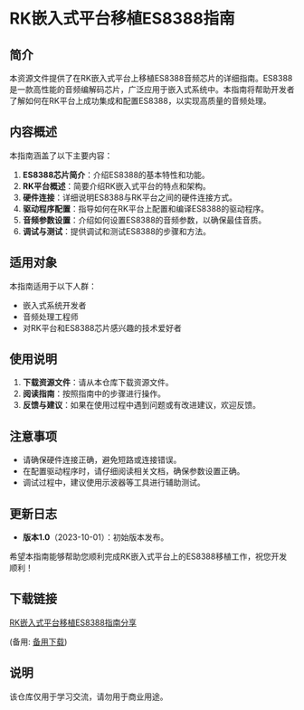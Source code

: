 # RK嵌入式平台移植ES8388指南

## 简介
本资源文件提供了在RK嵌入式平台上移植ES8388音频芯片的详细指南。ES8388是一款高性能的音频编解码芯片，广泛应用于嵌入式系统中。本指南将帮助开发者了解如何在RK平台上成功集成和配置ES8388，以实现高质量的音频处理。

## 内容概述
本指南涵盖了以下主要内容：
1. **ES8388芯片简介**：介绍ES8388的基本特性和功能。
2. **RK平台概述**：简要介绍RK嵌入式平台的特点和架构。
3. **硬件连接**：详细说明ES8388与RK平台之间的硬件连接方式。
4. **驱动程序配置**：指导如何在RK平台上配置和编译ES8388的驱动程序。
5. **音频参数设置**：介绍如何设置ES8388的音频参数，以确保最佳音质。
6. **调试与测试**：提供调试和测试ES8388的步骤和方法。

## 适用对象
本指南适用于以下人群：
- 嵌入式系统开发者
- 音频处理工程师
- 对RK平台和ES8388芯片感兴趣的技术爱好者

## 使用说明
1. **下载资源文件**：请从本仓库下载资源文件。
2. **阅读指南**：按照指南中的步骤进行操作。
3. **反馈与建议**：如果在使用过程中遇到问题或有改进建议，欢迎反馈。

## 注意事项
- 请确保硬件连接正确，避免短路或连接错误。
- 在配置驱动程序时，请仔细阅读相关文档，确保参数设置正确。
- 调试过程中，建议使用示波器等工具进行辅助测试。

## 更新日志
- **版本1.0**（2023-10-01）：初始版本发布。

希望本指南能够帮助您顺利完成RK嵌入式平台上的ES8388移植工作，祝您开发顺利！

## 下载链接
[RK嵌入式平台移植ES8388指南分享](https://pan.quark.cn/s/25b50b011dae) 

(备用: [备用下载](https://pan.baidu.com/s/1LLvpn_3uQNcWrBnEQ7F-Pw?pwd=1234))

## 说明

该仓库仅用于学习交流，请勿用于商业用途。
